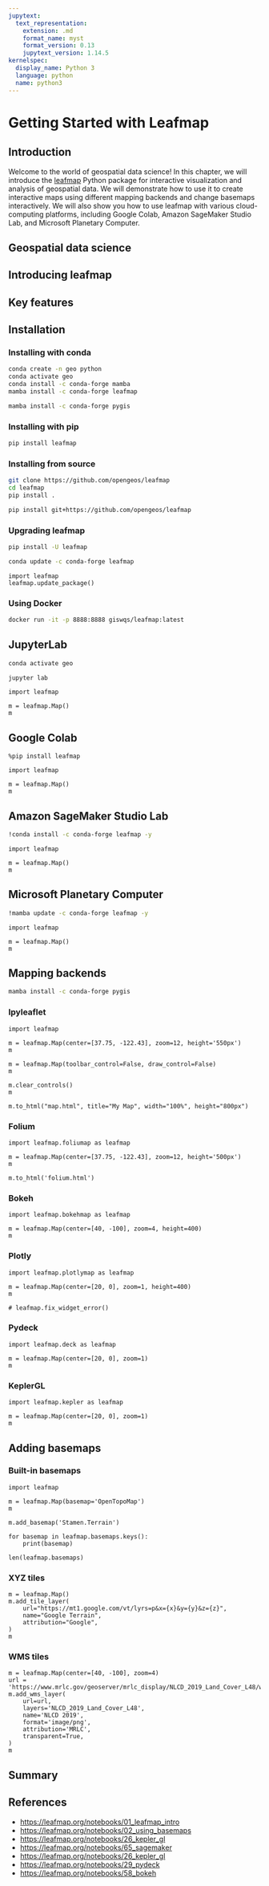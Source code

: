 ```yaml
---
jupytext:
  text_representation:
    extension: .md
    format_name: myst
    format_version: 0.13
    jupytext_version: 1.14.5
kernelspec:
  display_name: Python 3
  language: python
  name: python3
---
```


# Getting Started with Leafmap

## Introduction

Welcome to the world of geospatial data science! In this chapter, we will introduce the [leafmap](https://leafmap.org) Python package for interactive visualization and analysis of geospatial data. We will demonstrate how to use it to create interactive maps using different mapping backends and change basemaps interactively. We will also show you how to use leafmap with various cloud-computing platforms, including Google Colab, Amazon SageMaker Studio Lab, and Microsoft Planetary Computer.

## Geospatial data science

## Introducing leafmap

## Key features

## Installation

### Installing with conda

```bash
conda create -n geo python
conda activate geo
conda install -c conda-forge mamba
mamba install -c conda-forge leafmap
```

```bash
mamba install -c conda-forge pygis
```

### Installing with pip

```bash
pip install leafmap
```

### Installing from source

```bash
git clone https://github.com/opengeos/leafmap
cd leafmap
pip install .
```

```bash
pip install git+https://github.com/opengeos/leafmap
```

### Upgrading leafmap

```bash
pip install -U leafmap
```

```bash
conda update -c conda-forge leafmap
```

```{code-cell} ipython3
import leafmap
leafmap.update_package()
```

### Using Docker

```bash
docker run -it -p 8888:8888 giswqs/leafmap:latest
```

## JupyterLab

```bash
conda activate geo
```

```bash
jupyter lab
```

```{code-cell} ipython3
import leafmap

m = leafmap.Map()
m
```

## Google Colab

```{code-cell} ipython3
%pip install leafmap
```

```{code-cell} ipython3
import leafmap

m = leafmap.Map()
m
```

## Amazon SageMaker Studio Lab

```bash
!conda install -c conda-forge leafmap -y
```

```{code-cell} ipython3
import leafmap

m = leafmap.Map()
m
```

## Microsoft Planetary Computer

```bash
!mamba update -c conda-forge leafmap -y
```

```{code-cell} ipython3
import leafmap

m = leafmap.Map()
m
```

## Mapping backends

```bash
mamba install -c conda-forge pygis
```

### Ipyleaflet

```{code-cell} ipython3
import leafmap
```

```{code-cell} ipython3
m = leafmap.Map(center=[37.75, -122.43], zoom=12, height='550px')
m
```

```{code-cell} ipython3
m = leafmap.Map(toolbar_control=False, draw_control=False)
m
```

```{code-cell} ipython3
m.clear_controls()
m
```

```{code-cell} ipython3
m.to_html("map.html", title="My Map", width="100%", height="800px")
```

### Folium

```{code-cell} ipython3
import leafmap.foliumap as leafmap
```

```{code-cell} ipython3
m = leafmap.Map(center=[37.75, -122.43], zoom=12, height='500px')
m
```

```{code-cell} ipython3
m.to_html('folium.html')
```

### Bokeh

```{code-cell} ipython3
import leafmap.bokehmap as leafmap
```

```{code-cell} ipython3
m = leafmap.Map(center=[40, -100], zoom=4, height=400)
m
```

### Plotly

```{code-cell} ipython3
import leafmap.plotlymap as leafmap
```

```{code-cell} ipython3
m = leafmap.Map(center=[20, 0], zoom=1, height=400)
m
```

```{code-cell} ipython3
# leafmap.fix_widget_error()
```

### Pydeck

```{code-cell} ipython3
import leafmap.deck as leafmap
```

```{code-cell} ipython3
m = leafmap.Map(center=[20, 0], zoom=1)
m
```

### KeplerGL

```{code-cell} ipython3
import leafmap.kepler as leafmap
```

```{code-cell} ipython3
m = leafmap.Map(center=[20, 0], zoom=1)
m
```

## Adding basemaps

### Built-in basemaps

```{code-cell} ipython3
import leafmap
```

```{code-cell} ipython3
m = leafmap.Map(basemap='OpenTopoMap')
m
```

```{code-cell} ipython3
m.add_basemap('Stamen.Terrain')
```

```{code-cell} ipython3
for basemap in leafmap.basemaps.keys():
    print(basemap)
```

```{code-cell} ipython3
len(leafmap.basemaps)
```

### XYZ tiles

```{code-cell} ipython3
m = leafmap.Map()
m.add_tile_layer(
    url="https://mt1.google.com/vt/lyrs=p&x={x}&y={y}&z={z}",
    name="Google Terrain",
    attribution="Google",
)
m
```

### WMS tiles

```{code-cell} ipython3
m = leafmap.Map(center=[40, -100], zoom=4)
url = 'https://www.mrlc.gov/geoserver/mrlc_display/NLCD_2019_Land_Cover_L48/wms?'
m.add_wms_layer(
    url=url,
    layers='NLCD_2019_Land_Cover_L48',
    name='NLCD 2019',
    format='image/png',
    attribution='MRLC',
    transparent=True,
)
m
```

## Summary

## References

- https://leafmap.org/notebooks/01_leafmap_intro
- https://leafmap.org/notebooks/02_using_basemaps
- https://leafmap.org/notebooks/26_kepler_gl
- https://leafmap.org/notebooks/65_sagemaker
- https://leafmap.org/notebooks/26_kepler_gl
- https://leafmap.org/notebooks/29_pydeck
- https://leafmap.org/notebooks/58_bokeh
